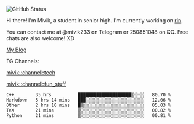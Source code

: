 ![GitHub Status](https://github-readme-stats.vercel.app/api?show_icons=true&username=Mivik)

Hi there! I'm Mivik, a student in senior high. I'm currently working on [rin](https://github.com/Mivik/rin).

You can contact me at @mivik233 on Telegram or 250851048 on QQ. Free chats are also welcome! XD

[My Blog](https://mivik.gitee.io)

TG Channels:

[mivik::channel::tech](https://t.me/mivik_channel_tech/)

[mivik::channel::fun_stuff](https://t.me/mivik_channel_fun_stuff/)

<!--START_SECTION:waka-->
```text
C++        35 hrs          ████████████████████▒░░░░   80.70 % 
Markdown   5 hrs 14 mins   ███░░░░░░░░░░░░░░░░░░░░░░   12.06 % 
Other      2 hrs 10 mins   █▒░░░░░░░░░░░░░░░░░░░░░░░   05.03 % 
TeX        21 mins         ▒░░░░░░░░░░░░░░░░░░░░░░░░   00.82 % 
Python     21 mins         ▒░░░░░░░░░░░░░░░░░░░░░░░░   00.81 % 
```
<!--END_SECTION:waka-->
